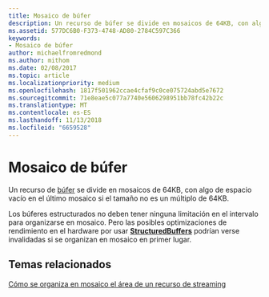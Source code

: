 ```yaml
---
title: Mosaico de búfer
description: Un recurso de búfer se divide en mosaicos de 64KB, con algo de espacio vacío en el último mosaico si el tamaño no es un múltiplo de 64KB.
ms.assetid: 577DC6B0-F373-4748-AD80-2784C597C366
keywords:
- Mosaico de búfer
author: michaelfromredmond
ms.author: mithom
ms.date: 02/08/2017
ms.topic: article
ms.localizationpriority: medium
ms.openlocfilehash: 1817f501962ccae4cfaf9c0ce075724abd5e7672
ms.sourcegitcommit: 71e8eae5c077a7740e5606298951bb78fc42b22c
ms.translationtype: MT
ms.contentlocale: es-ES
ms.lasthandoff: 11/13/2018
ms.locfileid: "6659528"
---
```

# <a name="buffer-tiling"></a>Mosaico de búfer


Un recurso de [búfer](introduction-to-buffers.md) se divide en mosaicos de 64KB, con algo de espacio vacío en el último mosaico si el tamaño no es un múltiplo de 64KB.

Los búferes estructurados no deben tener ninguna limitación en el intervalo para organizarse en mosaico. Pero las posibles optimizaciones de rendimiento en el hardware por usar [**StructuredBuffers**](https://msdn.microsoft.com/library/windows/desktop/ff471514) podrían verse invalidadas si se organizan en mosaico en primer lugar.

## <a name="span-idrelated-topicsspanrelated-topics"></a><span id="related-topics"></span>Temas relacionados


[Cómo se organiza en mosaico el área de un recurso de streaming](how-a-streaming-resource-s-area-is-tiled.md)

 

 




